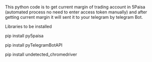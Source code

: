 This python code is to get current margin of trading account in 5Paisa (automated process no need to enter access token manually) and after getting current margin it will sent it to your telegram by telegram Bot.


Libraries to be installed 

pip install py5paisa

pip install pyTelegramBotAPI

pip install undetected_chromedriver
